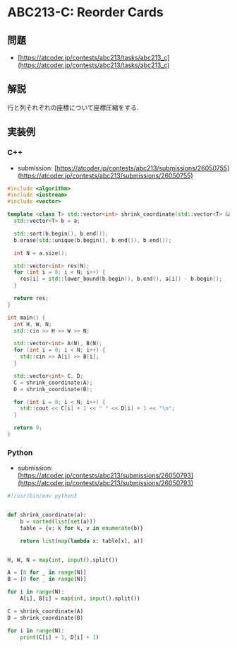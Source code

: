 # ABC213-C: Reorder Cards

## 問題

* [https://atcoder.jp/contests/abc213/tasks/abc213_c](https://atcoder.jp/contests/abc213/tasks/abc213_c)

## 解説

行と列それぞれの座標について座標圧縮をする.

## 実装例

### C++

* submission: [https://atcoder.jp/contests/abc213/submissions/26050755](https://atcoder.jp/contests/abc213/submissions/26050755)

```cpp
#include <algorithm>
#include <iostream>
#include <vector>

template <class T> std::vector<int> shrink_coordinate(std::vector<T> &a) {
  std::vector<T> b = a;

  std::sort(b.begin(), b.end());
  b.erase(std::unique(b.begin(), b.end()), b.end());

  int N = a.size();

  std::vector<int> res(N);
  for (int i = 0; i < N; i++) {
    res[i] = std::lower_bound(b.begin(), b.end(), a[i]) - b.begin();
  }

  return res;
}

int main() {
  int H, W, N;
  std::cin >> H >> W >> N;

  std::vector<int> A(N), B(N);
  for (int i = 0; i < N; i++) {
    std::cin >> A[i] >> B[i];
  }

  std::vector<int> C, D;
  C = shrink_coordinate(A);
  D = shrink_coordinate(B);

  for (int i = 0; i < N; i++) {
    std::cout << C[i] + 1 << " " << D[i] + 1 << "\n";
  }

  return 0;
}
```

### Python

* submission: [https://atcoder.jp/contests/abc213/submissions/26050793](https://atcoder.jp/contests/abc213/submissions/26050793)

```python
#!/usr/bin/env python3


def shrink_coordinate(a):
    b = sorted(list(set(a)))
    table = {v: k for k, v in enumerate(b)}

    return list(map(lambda x: table[x], a))


H, W, N = map(int, input().split())

A = [0 for _ in range(N)]
B = [0 for _ in range(N)]

for i in range(N):
    A[i], B[i] = map(int, input().split())

C = shrink_coordinate(A)
D = shrink_coordinate(B)

for i in range(N):
    print(C[i] + 1, D[i] + 1)
```

